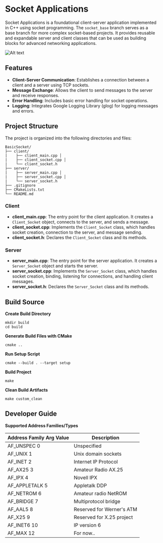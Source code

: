 # Socket Applications

Socket Applications is a foundational client-server application implemented in C++ using socket programming. The `socket_base` branch serves as a base branch for more complex socket-based projects. It provides reusable and expandable server and client classes that can be used as building blocks for advanced networking applications.

![Alt text](image.png)

## Features

- **Client-Server Communication**: Establishes a connection between a client and a server using TCP sockets.
- **Message Exchange**: Allows the client to send messages to the server and receive responses.
- **Error Handling**: Includes basic error handling for socket operations.
- **Logging**: Integrates Google Logging Library (glog) for logging messages and errors.

## Project Structure

The project is organized into the following directories and files:

    BasicSocket/ 
    ├── client/ 
    |    ├── client_main.cpp │ 
    |    ├── client_socket.cpp │ 
    |    └── client_socket.h 
    ├── server/ 
    |    ├── server_main.cpp │ 
    |    ├── server_socket.cpp │ 
    |    └── server_socket.h 
    ├── .gitignore 
    ├── CMakeLists.txt
    └── README.md


### Client

- **client_main.cpp**: The entry point for the client application. It creates a `Client_Socket` object, connects to the server, and sends a message.
- **client_socket.cpp**: Implements the `Client_Socket` class, which handles socket creation, connection to the server, and message sending.
- **client_socket.h**: Declares the `Client_Socket` class and its methods.

### Server

- **server_main.cpp**: The entry point for the server application. It creates a `Server_Socket` object and starts the server.
- **server_socket.cpp**: Implements the `Server_Socket` class, which handles socket creation, binding, listening for connections, and handling client messages.
- **server_socket.h**: Declares the `Server_Socket` class and its methods.

## Build Source

**Create Build Directory**
```
mkdir build
cd build
```

**Generate Build Files with CMake**
```
cmake ..
```

**Run Setup Script**
```
cmake --build . --target setup
```

**Build Project**
```
make
```

**Clean Build Artifacts**
```
make custom_clean
```


## Developer Guide

**Supported Address Families/Types**

| Address Family Arg Value | Description                    |
|--------------------------|--------------------------------|
| AF_UNSPEC       0        | Unspecified                    |
| AF_UNIX         1        | Unix domain sockets            |
| AF_INET         2        | Internet IP Protocol           |
| AF_AX25         3        | Amateur Radio AX.25            |
| AF_IPX          4        | Novell IPX                     |
| AF_APPLETALK    5        | Appletalk DDP                  |
| AF_NETROM       6        | Amateur radio NetROM           |
| AF_BRIDGE       7        | Multiprotocol bridge           |
| AF_AAL5         8        | Reserved for Werner's ATM      |
| AF_X25          9        | Reserved for X.25 project      |
| AF_INET6        10       | IP version 6                   |
| AF_MAX          12       | For now..                      |
